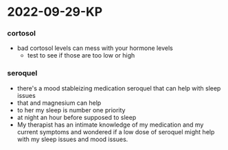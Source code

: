 # 2022-09-29-KP
### cortosol 
- bad cortosol levels can mess with your hormone levels
  - test to see if those are too low or high 

### seroquel 
- there's a mood stableizing medication seroquel that can help with sleep issues 
- that and magnesium can help
- to her my sleep is number one priority
- at night an hour before supposed to sleep
- My therapist has an intimate knowledge of my medication and my current symptoms and wondered if a low dose of seroquel might help with my sleep issues and mood issues. 
